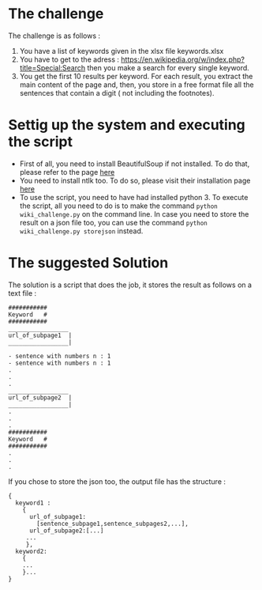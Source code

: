# The challenge 
The challenge is as follows  : 
1. You have a list of keywords given in the xlsx file keywords.xlsx
2. You have to get to the adress : https://en.wikipedia.org/w/index.php?title=Special:Search 
then you make a search for every single keyword.
3. You get the first 10 results per keyword. 
For each result, you extract the main content of the page and, then, you store in a free format file all the sentences that contain a digit  ( not including the footnotes).
# Settig up the system and executing the script 
- First of all, you need to install BeautifulSoup if not installed. To do that, please refer to the page [here](https://www.crummy.com/software/BeautifulSoup/bs4/doc/#installing-beautiful-soup)
- You need to install ntlk too. To do so, please visit their installation page [here](https://www.nltk.org/install.html)
- To use the script, you need to have had installed python 3. To execute the script, all you need to do is to make the command `python wiki_challenge.py` on the command line. In case you need to store the result on a json file too, you can use the command `python wiki_challenge.py storejson` instead.


# The suggested Solution
The solution is a script that does the job, it stores the result as follows on a text file : 
```
###########
Keyword   #
###########
_________________
url_of_subpage1  |
_________________|

- sentence with numbers n : 1
- sentence with numbers n : 1
.
.
.
_________________
url_of_subpage2  |
_________________|
.
.
.
###########
Keyword   #
###########
.
.
.

```
If you chose to store the json too, the output file has the structure : 
```
{
  keyword1 :
    {
      url_of_subpage1:
        [sentence_subpage1,sentence_subpages2,...], 
      url_of_subpage2:[...]
     ...
     },
  keyword2: 
    {
    ...
    }...
}

```

